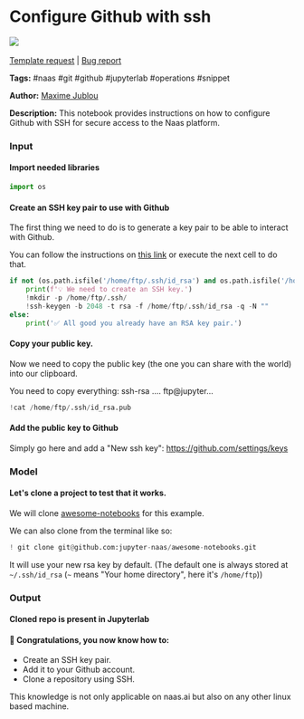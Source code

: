 # Configure Github with ssh

[![](https://naasai-public.s3.eu-west-3.amazonaws.com/open\_in\_naas.svg)](https://app.naas.ai/user-redirect/naas/downloader?url=https://raw.githubusercontent.com/jupyter-naas/awesome-notebooks/master/Naas/Naas\_Configure\_Github\_with\_ssh.ipynb)\
\
[Template request](https://github.com/jupyter-naas/awesome-notebooks/issues/new?assignees=\&labels=\&template=template-request.md\&title=Tool+-+Action+of+the+notebook+) | [Bug report](https://github.com/jupyter-naas/awesome-notebooks/issues/new?assignees=\&labels=bug\&template=bug\_report.md\&title=Naas+-+Configure+Github+with+ssh:+Error+short+description)

**Tags:** #naas #git #github #jupyterlab #operations #snippet

**Author:** [Maxime Jublou](https://linkedin.com/in/maximejublou)

**Description:** This notebook provides instructions on how to configure Github with SSH for secure access to the Naas platform.

### Input

#### Import needed libraries

```python
import os
```

#### Create an SSH key pair to use with Github

The first thing we need to do is to generate a key pair to be able to interact with Github.

You can follow the instructions on [this link](https://docs.github.com/en/authentication/connecting-to-github-with-ssh/generating-a-new-ssh-key-and-adding-it-to-the-ssh-agent) or execute the next cell to do that.

```python
if not (os.path.isfile('/home/ftp/.ssh/id_rsa') and os.path.isfile('/home/ftp/.ssh/id_rsa.pub')):
    print(f'💡 We need to create an SSH key.')
    !mkdir -p /home/ftp/.ssh/
    !ssh-keygen -b 2048 -t rsa -f /home/ftp/.ssh/id_rsa -q -N ""
else:
    print('✅ All good you already have an RSA key pair.')
```

#### Copy your public key.

Now we need to copy the public key (the one you can share with the world) into our clipboard.

You need to copy everything: ssh-rsa .... ftp@jupyter...

```python
!cat /home/ftp/.ssh/id_rsa.pub
```

#### Add the public key to Github

Simply go here and add a "New ssh key": https://github.com/settings/keys

&#x20;

### Model

#### Let's clone a project to test that it works.

We will clone [awesome-notebooks](https://github.com/jupyter-naas/awesome-notebooks) for this example.

&#x20;&#x20;

We can also clone from the terminal like so:

```python
! git clone git@github.com:jupyter-naas/awesome-notebooks.git
```

It will use your new rsa key by default. (The default one is always stored at `~/.ssh/id_rsa` (`~` means "Your home directory", here it's `/home/ftp`))

### Output

#### Cloned repo is present in Jupyterlab



#### 🎉 Congratulations, you now know how to:

* Create an SSH key pair.
* Add it to your Github account.
* Clone a repository using SSH.

This knowledge is not only applicable on naas.ai but also on any other linux based machine.
